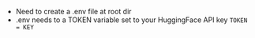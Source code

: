 - Need to create a .env file at root dir
- .env needs to a TOKEN variable set to your HuggingFace API key
`TOKEN = KEY`